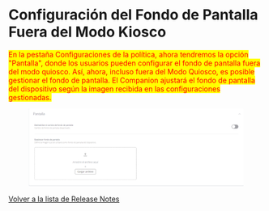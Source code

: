 # Configuración del Fondo de Pantalla Fuera del Modo Kiosco

<mark style="color:red;">En la pestaña Configuraciones de la política, ahora tendremos la opción "Pantalla", donde los usuarios pueden configurar el fondo de pantalla fuera del modo quiosco. Así, ahora, incluso fuera del Modo Quiosco, es posible gestionar el fondo de pantalla. El Companion ajustará el fondo de pantalla del dispositivo según la imagen recibida en las configuraciones gestionadas.</mark>

<figure><img src="../../.gitbook/assets/image (1).png" alt=""><figcaption></figcaption></figure>

[Volver a la lista de Release Notes](./)
